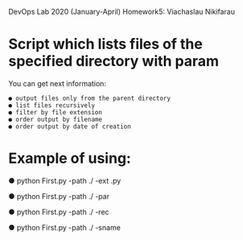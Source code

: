 DevOps Lab 2020 (January-April) Homework5: Viachaslau Nikifarau
# Script which lists files of the specified directory with param

You can get next information:

	● output files only from the parent directory
	● list files recursively
	● filter by file extension
	● order output by filename
	● order output by date of creation

# Example of using:

● python First.py -path ./ -ext .py

● python First.py -path ./ -par

● python First.py -path ./ -rec

● python First.py -path ./ -sname




